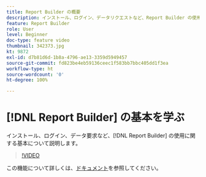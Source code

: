 ```yaml
---
title: Report Builder の概要
description: インストール、ログイン、データリクエストなど、Report Builder の使用に関する基本について説明します。
feature: Report Builder
role: User
level: Beginner
doc-type: feature video
thumbnail: 342373.jpg
kt: 9872
exl-id: d7b81d6d-1b8a-4796-ae13-3359d5949457
source-git-commit: fd823be4eb59136ceec1f583bb7bbc405dd1f3ea
workflow-type: ht
source-wordcount: '0'
ht-degree: 100%

---
```


# [!DNL Report Builder] の基本を学ぶ

インストール、ログイン、データ要求など、[!DNL Report Builder] の使用に関する基本について説明します。

>[!VIDEO](https://video.tv.adobe.com/v/342373/?quality=12&learn=on)

この機能について詳しくは、[ドキュメント](https://experienceleague.adobe.com/docs/analytics/analyze/report-builder/home.html?lang=ja)を参照してください。

